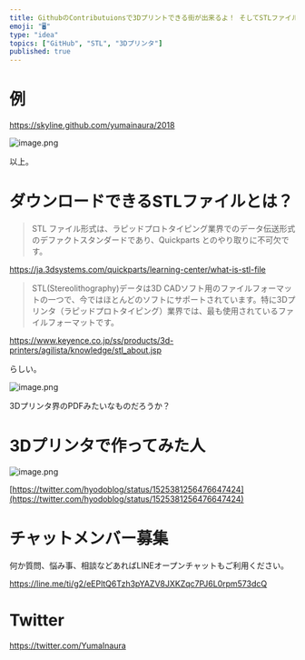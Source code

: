 ```yaml
---
title: GithubのContributuionsで3Dプリントできる街が出来るよ！ そしてSTLファイルとは？ ( Github Skyline 
emoji: "🖥"
type: "idea"
topics: ["GitHub", "STL", "3Dプリンタ"]
published: true
---
```


# 例

https://skyline.github.com/yumainaura/2018

![image.png](https://qiita-image-store.s3.ap-northeast-1.amazonaws.com/0/89618/e2571626-44a7-e5fa-8d3c-9c8146441e3a.png)

以上。

# ダウンロードできるSTLファイルとは？

>STL ファイル形式は、ラピッドプロトタイピング業界でのデータ伝送形式のデファクトスタンダードであり、Quickparts とのやり取りに不可欠です。

https://ja.3dsystems.com/quickparts/learning-center/what-is-stl-file



>STL(Stereolithography)データは3D CADソフト用のファイルフォーマットの一つで、今ではほとんどのソフトにサポートされています。特に3Dプリンタ（ラピッドプロトタイピング）業界では、最も使用されているファイルフォーマットです。

https://www.keyence.co.jp/ss/products/3d-printers/agilista/knowledge/stl_about.jsp

らしい。

![image.png](https://qiita-image-store.s3.ap-northeast-1.amazonaws.com/0/89618/3128efdb-3f1d-fe30-8bdc-4ddb7a351b1b.png)

3Dプリンタ界のPDFみたいなものだろうか？

# 3Dプリンタで作ってみた人

![image.png](https://qiita-image-store.s3.ap-northeast-1.amazonaws.com/0/89618/0899f90a-ea83-f291-7e10-390f4877775c.png)

[https://twitter.com/hyodoblog/status/1525381256476647424](https://twitter.com/hyodoblog/status/1525381256476647424)





<!-- Update From Qiita API -->

# チャットメンバー募集


何か質問、悩み事、相談などあればLINEオープンチャットもご利用ください。

https://line.me/ti/g2/eEPltQ6Tzh3pYAZV8JXKZqc7PJ6L0rpm573dcQ





# Twitter


https://twitter.com/YumaInaura


<!-- Update From Qiita API -->


